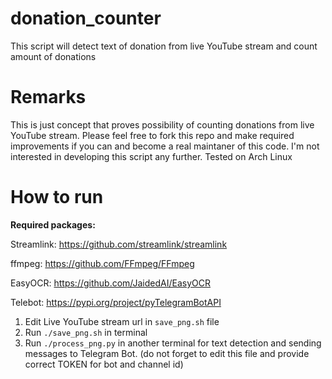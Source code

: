 # donation_counter
This script will detect text of donation from live YouTube stream and count amount of donations


# Remarks
This is just concept that proves possibility of counting donations from live YouTube stream. Please feel free to fork this repo and make required improvements if you can and become a real maintaner of this code. I'm not interested in developing this script any further.
Tested on Arch Linux

# How to run

**Required packages:**

Streamlink: https://github.com/streamlink/streamlink

ffmpeg: https://github.com/FFmpeg/FFmpeg

EasyOCR: https://github.com/JaidedAI/EasyOCR

Telebot: https://pypi.org/project/pyTelegramBotAPI

1. Edit Live YouTube stream url in `save_png.sh` file
2. Run `./save_png.sh`  in terminal
3. Run `./process_png.py` in another terminal for text detection and sending messages to Telegram Bot. (do not forget to edit this file and provide correct TOKEN for bot and channel id)
